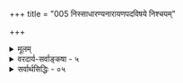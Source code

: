 +++
title = "005 निस्साधारण्यनारायणपदविषये निश्चयम्"

+++
<details><summary>मूलम्</summary>

निस्साधारण्यनारायणपदविषये निश्चयं यान्त्यबाधे सद्ब्रह्माद्यास्समानप्रकरणपठिताश्शङ्कितान्यार्थशब्दाः ।  
अन्तर्यन्ता च नारायण इकि कथितः कारणं चान्तरात्मेत्यस्मादप्यैककण्ठ्यं भवति निरुपधिस्तत्र शम्भ्वादिशब्दः ॥ ५ ॥
</details>

<details><summary>वरदार्य-सर्वाङ्कषा - ५</summary>

एवं ब्रह्मपदार्थविचारं परिसमाप्य, साधनभूतोपासनोपयोगितया ब्रह्मपदस्य साकारब्रह्मणि पर्यवसानं प्रदर्शयति – निस्साधारण्येत्यादि । 'समानप्रकरणपठिताः सद्ब्रह्माद्याः शङ्कितान्यार्थशब्दाः अबाधे निस्साधारण्यनारायणपदविषये निश्चयं यान्ति' – इत्यन्वयः । विचारस्यावश्यकताप्रदर्शनाय 'शङ्कितान्यार्थाः ' इति शब्दविशेषणम् । समानप्रकरणं नाम प्रकृते जगत्कारणत्वप्रतिपादकवेदान्तशास्त्रप्रकरणं सर्वं 'सदेव सौम्येदमग्र आसीदेकमेव ' (छां. 6-2-1 ) 'ब्रह्म वा इदमग्र आसीदेकमेव' (बृ. 3-4-11 ) इत्यादिकं विवक्षितम् । आद्यपदेन 'आत्मा वा इदमग्र आसीदेकमेव ' (बृ. 3-4-17) 'एको ह वै नारायण आसीत् ' (अथर्व . ) 'एको हि रुद्रो न द्वितीयाय तस्थे' (अथर्व. 4) 'न सन्न चासच्छिव एव केवलः' (श्वे. 4-1) 'हिरण्यगर्भस्समवर्तताग्रे' (ऋ. सं. 10-121- 1) इत्यादिप्रकरणगताः आत्मरुद्रशिवहिरण्यगर्भनारायणादिशब्दा विवक्षिताः । न च सृष्टिवाक्यानामैककण्ठं मास्तु । कल्पादिभेदेनास्तु भिन्नोपादानकत्वं जगत इति वाच्यम् ; अत्यन्तालौकिकस्य परब्रह्मणः प्रतिपत्तेरसंभवमाशङ्क्य, सूत्रकारैः 'जन्माद्यस्य यतः' ( ब्र. सू. 1-1-2) इति जगज्जन्मस्थितिलयकारणत्वरूपलक्षणद्वारा ब्रह्मप्रतिपत्तेस्संभवाभिधानात् । असाधारणधर्मो हि लक्षणम् । परस्परमतिव्याप्त्या जगतोऽनेककारणकत्वे जगत्कारणत्वस्य कथं लक्षणत्वं स्यात् ? न च कालभेदेनैव भिन्नकारणकत्वस्याभिधानात्, तत्तत्कालेऽन्यस्य कारणत्वाभावान्नातिप्रसक्तिरिति वाच्यम्, ब्रह्मशब्दवाच्यस्य हि जगत्कारणत्वं लक्षणमुच्यते । 'यतो वा इमानि भूतानि जायन्ते । येन जातानि जीवन्ति । यत्प्रयन्त्यभिसंविशन्ति । तद्विजिज्ञासस्व । तद्ब्रह्मेति' ( तै. भृगु. 1) इति ह्युपनिषत् । यदि ब्रह्मशब्दार्थ एव कल्पभेदेन भिद्येत, तदा कथमेकत्र शक्तिग्रहणसंभवः ? किञ्च 'धाता यथापूर्वमकल्पयत्' ( तै. 2-1) इति सष्टेरेकरूपता सर्वसंमता । अतः कारणवाक्यानामैककण्ठ्यमत्यन्तमावश्यकम् ॥ 

यत्र तु चतुर्मुखादयश्शब्दाः श्रुताः, तत्रावान्तरस्रष्टृत्वविवक्षया तेषां योजनेन, सर्वजगत्कारणत्वव्यावर्तनात्, ‘शास्त्रदृष्ट्या तु' (ब्र.सू. 1-1-31) इत्याद्युक्तक्रमेण वान्तर्यामिविवक्षया वा समन्वयः । तथाचैवमर्थः – **समानप्रकरणपठिताः** = जगत्कारणत्वरूपार्थप्रतिपादकेषु प्रकरणेषु, एकशाखायां भिन्नशाखासु वा पठिताः शङ्कितः अन्यार्थो येषामिति रुद्रचतुर्मुखादिशङ्काविषयभूताः सद्ब्रह्माद्याः शब्दाः सद्ब्रह्माद्या इत्यस्य शब्दपदार्थेन मुख्यविशेष्येण साकमन्वये विरोधाभावादेकदेशान्वयदोषप्रसक्तेर्नावकाशः । 'पुष्टा एते राजमातङ्गाः' इति प्रयोगस्य साधुत्वात् । पुष्टपदं हि मातङ्गान्वयि, अथवा राजमातङ्गान्वयि, न तु राजान्वयि । अथापि नात्रैकदेशान्वयदोषः कस्यापि संमतः । तथाच शङ्कितान्यार्थाः सह्माद्याः शब्दाः

364 

अन्तर्यन्ता च नारायण इति कथितः कारणं चान्तरात्मे- 

त्यस्मादप्यैककण्ठ्यं भवति निरुपधिस्तत्र शम्भवादिशब्दः ॥5॥ 

**निस्साधारण्यस्य** =असाधारणस्यान्यथा नेतुमशक्यत्वात् **अबाधे** = बाधकलेशरहिते **नारायणपदविषये** = नारायणपदवाच्ये **निश्चयम्** = निर्णयम् **यान्ति** = प्राप्नुवन्ति इत्यर्थः ॥ 

एवं साक्षाज्जगत्कारणत्वद्वारा व्यक्तिविशेषनिर्णयमभिधाय जगत्कारणत्वव्याप्तलिङ्गेनापि तन्निर्णयं प्रतिपादयति - अन्तर्यन्ता चेति । **च** = अपि च **अन्तर्यन्ता** = अन्तर्यामी नारायण इति कथितः । एष सर्वभूतान्तरात्मापहतपाप्मा दिव्यो देव एको नारायणः' (सु. 7 ) इति । सुबालोपनिषदः सर्वसंप्रतिपन्नत्वाभावात्कथं तदनुसारेणार्थनिर्णय इति चेत् ; अन्तर्यामिब्राह्मणस्य नारायणपरतायाः श्रीशङ्कराचार्यैरिवाभिधानात् सुबालोपनिषदो भवतानङ्गीकारेऽपि भवदिष्टसिद्धेरसंभवः । जगत्कारणत्वविचारे नारायणस्यान्तर्यामित्वप्रतिपादनं 'आम्रान् पृष्टः कोविदारानाचष्टे' इतिवदुपहास्यमित्यत्राह — कारणं चेत्यादि । कारणं **च** = कारणभूतं वस्तु च **अन्तरात्मा** =अन्तर्याम्येव । 'तत्सृष्ट्वा तदेवानुप्राविशत्' ( तै. आन. 6) इति स्रष्टुरेव तत्तद्वस्त्वन्तः प्रवेशस्य श्रवणात् अन्तर्यामित्वं कारणत्वव्याप्यं लिङ्गम् । **तस्मादपि** = जगत्कारणान्तर्यामिणोरेकत्वादपि **ऐककण्ठ्यम्** = एकाभिप्रायकत्वम् भवति । श्रीशङ्कराचार्यैरपि अन्तर्यामिब्राह्मणे (बृ. 5-7-3) 'य ईदृगीश्वरो नारायणाख्यः' इत्येव व्याख्यानादन्तर्यामी नारायण एव स्रष्टा, अनुप्रविष्टश्च ॥ 

I 

ननु अथर्वशिखायाम् ‘कारणं तु ध्येयः' इत्युपक्रम्य, ‘शंभुराकाशमध्ये ध्येयः' इति शंभुपदवाच्यस्यैव कारणत्वम्, तत्प्रयुक्तदहराकाशमध्यध्येयत्वञ्च कण्ठत एवोच्यत इति, एतदनुरोधेनैवैतरेषां नयनमस्त्वित्यत्राह - भवतीत्यादि । भवतीत्येतत्काकाक्षिन्यायेनोभयत्रापि संबध्यते । तत्र नारायणपदवाच्ये **शंभ्वादिशब्दः** = शंभुप्रभृतिशब्दः **निरुपधिः** = सहजः भवति । नारायणपदस्य संज्ञात्वादन्यत्र सर्वथा न प्रयोगार्हता । शंभ्वादिशब्दास्तु न तथा संज्ञारूपाः । प्रवृत्तिनिमित्तं तु सुखहेतुत्वम् । निरुपाधिकं सुखं तु मोक्ष एव । मोक्षश्च नारायणाधीन इति 'मोक्षमिच्छेज्जनार्दनात्' इत्यादिवचनैः घण्टाकर्णोपाख्यानादिभिश्च सर्ववैदिकसंप्रतिपन्नम् । ‘स्वयंभूः शंभुः' इति च सहस्रनामसु शंभुशब्दः पठ्यते । अन्ततस्तु - 

'ये यथा मां प्रपद्यन्ते तांस्तथैव भजाम्यहम् ॥' इत्यादिभगवद्वाक्यं स्मर्तव्यं हितमिच्छुभिः ॥ 'आलोड्य सर्वशास्त्राणि विचार्य च पुनः पुनः । इदमेकं सुनिष्पन्नं ध्येयो नारायणस्सदा ॥ ' इत्यादिवचनैरार्षैर्नामभाष्यादिकेऽपि च । व्यक्तं श्रीशङ्कराचार्यैरुक्तमप्यवधीयताम् ॥ 

अतो नारायणमारम्यमेव सर्वविप्रकुलसंमतमवधेयम् ॥ 

यद्यपि श्रीभाष्ये मङ्गलपद्य एव ब्रह्मशब्दः भगवच्छब्दवत् श्रियः पतिपर्यायः प्रयुक्तः; अथापि ब्रह्मशब्दः अन्यत्रापि बहुलं प्रयुज्यत एव । अन्यथा हि 'स्याच्चैकस्य ब्रह्मशब्दवत्' (ब्र. सू. 1-3-4) इति सूत्रं निर्विषयं स्यात् । ब्रह्मशब्दस्यानेकेष्वर्थेषु प्रयोगादेव हि तस्य दृष्टान्तीकरणम् । अधिकं तत्रैव ॥ 

365 



अतो नारायणपदव्यतिरिक्तानि सदादिपदानि सावकाशान्येव । लौकिकस्य प्रयोगस्यास्माभिर्वारयितुमशक्यत्वात् । नारायणपदं तु संज्ञायामेव णत्वविधानात्, असाधारणम् । अतश्च नारायणपदमन्यत्र प्रयोक्तमप्यशक्यम्, दृष्टप्रयोगं वा । अत एव 'अबाधे' इति विशेषणम् । ननु रुद्रादिपदानां देवतान्तर एव रूढत्वात् कथं नारायणपरत्वसंभव इति चेत्; 'रुद्रो बहुशिराः ' ' सर्वः शर्वश्शिवः स्थाणुः ' 'हिरण्यगर्भो भूगर्भः ' ‘शंभुरादित्यः' इत्यादिपदानां विष्णुसहस्रनामसु पाठेन देवतान्तरासाधारणत्वाभावत्तेषां पदानाम् ॥ 

ननु प्रसिद्धे वेदभागे प्रसिद्धासूपनिषत्सु च नारायणपदस्यादर्शनात्, तदनुरोधेन कथं ब्रह्मादिपदानां नारायणपरत्वनिर्णयो युज्यते? न च तैत्तिरीयोपनिषदः द्वितीयप्रश्ने सहस्रशीर्षानुवाके नारायणपारम्यस्य स्पष्टं दर्शनात्, कथमेवमिति वाच्यम् ; तत्प्रश्नस्य तैत्तरीयद्वितीयप्रश्नत्वेन परिगणनस्य श्रीवैष्णवसंप्रदायमात्रसंमतत्वेन, श्रीशङ्कराचार्यादिभिरव्याख्यानेनेतरैः खिलत्वेनैवाङ्गीकारात् । न च खिलत्वेऽपि सायणमाधवादिभिर्व्याख्यातत्वेन प्रामाण्यानपायात् नारायणपारम्यसिद्धिर्निष्प्रत्यूहैवेति वाच्यम्ः भो वैदिकंमन्य! मूलभूतप्रश्न एव नावधृतस्त्वया । न वयं सहस्रशीर्षानुवाक्यस्य प्रामाण्यं पर्यनुयुञ्ज्महे । विप्रतिपन्नार्वाचीनोपनिषदनुरोधेन संप्रतिपन्नचिरन्तनवेदगिरामर्थनिर्णयो युक्तो वा? इत्येव प्रश्नः ॥ 

ननु ब्रह्मविष्णुनारायणपदानां पर्यायत्वेन ब्रह्मणः पारम्ये नारायणस्यापि पारम्यं सिद्धमेवेति कं दोष पश्यति भवानिति चेत्- 

कथं प्रबोधयेयं त्वां श्रद्धाजाड्येन पीडितम् ? प्राचीने वेदभागे तु नारायणपदं न हि ॥ दृश्यते कुत एवैतत् चिन्त्यतां सप्रमाणकम् । कथं वाऽपौरुषेयेऽस्मिन् प्राच्यनव्यादिकल्पना? ॥ अज्ञानमेव परममैश्वर्यं ये हि मन्वते । न तैस्साकं विचारादि युक्तं नूनं विवेकिनाम् ॥ ब्राह्मणान् विदुषो ब्रूमः संमर्शकुशलांस्तथा । नित्यत्वेऽपौरुषेयत्वेऽप्यागमानां हि संमतौ आविर्भावतिरोभावौ न वार्यौ गीष्पतेरपि । अतः पूर्वापरीभावोऽप्यनिवार्यस्त्रयीगिराम् । पाठक्रमादिन्यायानामन्यथा का गतिर्भवेत् । संहिताब्राह्मणादीनां क्रमोऽप्यावश्यकस्तथा ॥ नित्यत्वेऽपौरुषेयत्वेऽप्यतः प्राच्यादि युज्यते । आविर्भावदृशा, तस्मादाक्षेपो युज्यतेऽज्ञ्जसा ॥ न दोषो विष्णुपर्यायपदानामविशेषतः । इत्यादिवादोऽविदुषामज्ञानं ज्ञापयेद्ध्रुवम् ॥ तदा हि नाम्नां साहस्रमेकमेव भवेन्ननु । भेदोऽवर्ज्यः प्रवृत्तेस्तु निमित्तानां प्रभेदतः । एतत्प्रकरणं सर्वमधीत्यान्ते यथामति । पृच्छ्यतामुत्तरं ब्रूमः तावान् कालस्तु सह्यताम् ॥ सद्यस्तु स्मर्यतां स्पष्टः शङ्कराचार्यनिर्णयः । नारायणोऽन्तर्यार्माति बृहदारण्यके दृढः ॥ 

प 

अपि च विष्णुपारम्यप्रतिपादनायैव प्रोक्ते विष्णुपुराणेऽपि - सृष्टिस्थित्यन्तकरणी ब्रह्मविष्णुशिवत्मिकाम् । स संज्ञां याति भगवान् एक एव जनार्दनः ॥ (वि.पु. 1-2-67) इति एकसैव नामरूपभेदस्वीकारेण सृष्टिस्थितिप्रलयनिर्वाहो वर्ण्यते । पाञ्चरात्रप्रक्रियायामपि एक एव वासुदेवः संकर्षणानिरुद्धप्रद्युम्नरूपैः लयसृष्टिस्थितीः करोतीति वर्ण्यते । अतश्च सदात्मब्रह्मविष्णुपुरुषवासुदेवनारायणशब्दाः पर्यायाः ॥ ५ ॥
</details>

<details><summary>सर्वार्थसिद्धिः - ०५</summary>

निस्साधारण्यनारायणपदविषये निश्चयं यान्त्यबाधे  
सद्ब्रह्माद्यास्समानप्रकरणपठिताश्शङ्कितान्यार्थशब्दाः ।  
अन्तर्गन्ता च नारायण इति कथितः कारणं चान्तरात्म-  
त्यस्मादप्यैककण्ठ्यं भवति निरुपधिस्तत्र शम्भ्वादिशब्दः ॥ ५ ॥  
एवमीश्वरस्य त्रय्यन्तवेद्यत्वं शब्दवाच्यत्वं च स्थापितम् । स तु हिरण्यगर्भादिष्वन्यतम इति शङ्कायां पुरुषनिर्णयादिसाधितं विशेषनिर्धारणं संगृह्णाति - निस्साधारण्येति ॥ साधकबाधकाभ्यामप्राप्ते शास्त्रमर्थवदित्यभिप्रायेणोक्तम् - अबाध इति । सदादिशब्दानां कथं शङ्कितान्यार्थत्वम्? इत्थम् - सच्छब्दस्तावत् सत्तायोगिपु सर्वेषु प्रवृत्ततया न विशेषनिर्धारणार्हः । ब्रह्मशब्द एकरूढोऽपि बहुषु रूढवत् प्रयुक्ततयाऽन्यार्थत्वशङ्कार्हः स्यात् । आत्मशब्दश्च जीवपरादि - साधारणप्रयोगः । एवं पुरुषप्राणाक्षरादिशब्दा अपि । नारायणशब्दस्तु न जात्युपाधिवचनो न वाऽनेकरूढः । अतस्तेनान्येषां विषयविशेषनिर्धारणं युक्तम् । तत्र च हेतुः समानप्रकरणपठितत्वम्; अन्यथा पश्वधिकरणादेरपि भङ्गः स्यात् । प्रकारान्तरेणापि निर्दिधारयिषुराह - अन्तर्यन्तेति । यथा सुबालोपनिषदि 'एष सर्वभूतान्तरात्माऽपहतपाप्मा दिव्यो देव एको नारायण' इति । एतेनान्तर्यामिब्राह्मणमप्येतद्विषयमिति निर्धारितम् । ततः किमित्यत्राह - कारणमिति । 'तत् सृष्ट्वा तदेवानुप्राविशदि'त्यादिना हि सर्वस्रष्टुस्सर्वान्तर्यामित्वमप्याम्नातम् । फलितमाह - अस्मादिति । नारायणशब्देन सदादिशब्दानामिति शेषः । ननु 'कारणं तु ध्येयः' इत्यत्र 'शम्भुराकाशमध्य इति समाख्यान्तरं दृष्टम्'; ततः किम्? कारणानुवादेन ध्येयत्वविधिपरं हीदं वाक्यम् । पुरोवादे च नारायणत्वनिर्णये तस्मिन्निरुपाधिवाक्यवार्थभूम्ना तद्वृत्तिरुपपन्ना; तथा च नारायणानुवाकेपि विश्वशम्भुवमि'त्युच्यते, शाश्वतं शिवमिति च; अतोऽन्यपरवाक्यस्थसमाख्यामात्रमकिञ्चित्करमिति भावः ॥ ५ ॥
</details>



